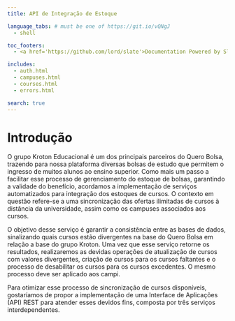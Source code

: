 ```yaml
---
title: API de Integração de Estoque

language_tabs: # must be one of https://git.io/vQNgJ
  - shell

toc_footers:
  - <a href='https://github.com/lord/slate'>Documentation Powered by Slate</a>

includes:
  - auth.html
  - campuses.html
  - courses.html
  - errors.html

search: true
---
```


# Introdução

O grupo Kroton Educacional é um dos principais parceiros do Quero Bolsa, trazendo para nossa plataforma diversas bolsas de estudo que permitem o ingresso de muitos alunos ao ensino superior. Como mais um passo a facilitar esse processo de gerenciamento do estoque de bolsas, garantindo a validade do benefício, acordamos a implementação de serviços automatizados para integração dos estoques de cursos. O contexto em questão refere-se a uma sincronização das ofertas ilimitadas de cursos à distância da universidade, assim como os campuses associados aos cursos.

O objetivo desse serviço é garantir a consistência entre as bases de dados, sinalizando quais cursos estão divergentes na base do Quero Bolsa em relação a base do grupo Kroton. Uma vez que esse serviço retorne os resultados, realizaremos as devidas operações de atualização de cursos com valores divergentes, criação de cursos para os cursos faltantes e o processo de desabilitar os cursos para os cursos excedentes. O mesmo processo deve ser aplicado aos campi.

Para otimizar esse processo de sincronização de cursos disponíveis, gostaríamos de propor a implementação de uma Interface de Aplicações (API) REST para atender esses devidos fins, composta por três serviços interdependentes.
